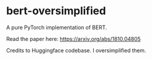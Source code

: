 # bert-oversimplified
A pure PyTorch implementation of BERT. 

Read the paper here: https://arxiv.org/abs/1810.04805

Credits to Huggingface codebase. I oversimplified them.
